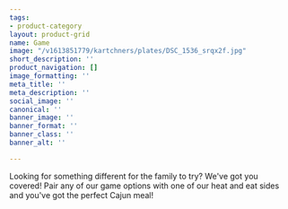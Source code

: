 ```yaml
---
tags:
- product-category
layout: product-grid
name: Game
image: "/v1613851779/kartchners/plates/DSC_1536_srqx2f.jpg"
short_description: ''
product_navigation: []
image_formatting: ''
meta_title: ''
meta_description: ''
social_image: ''
canonical: ''
banner_image: ''
banner_format: ''
banner_class: ''
banner_alt: ''

---
```

Looking for something different for the family to try? We've got you covered! Pair any of our game options with one of our heat and eat sides and you've got the perfect Cajun meal! 